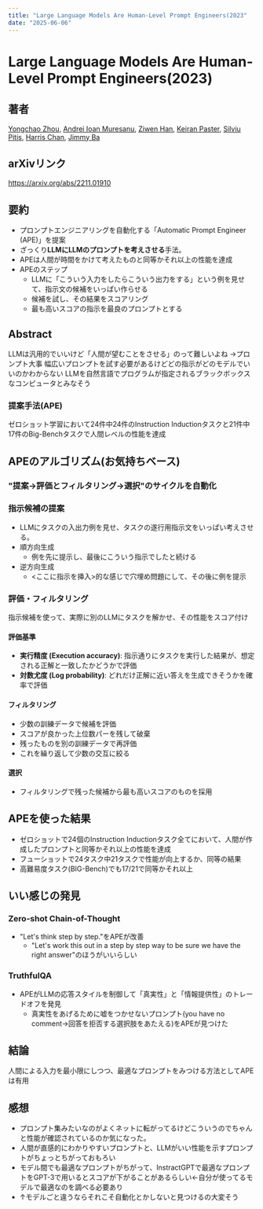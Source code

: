 ```yaml
---
title: "Large Language Models Are Human-Level Prompt Engineers(2023"
date: "2025-06-06"
---
```


# Large Language Models Are Human-Level Prompt Engineers(2023)

## 著者
[Yongchao Zhou](https://arxiv.org/search/cs?searchtype=author&query=Zhou,+Y), [Andrei Ioan Muresanu](https://arxiv.org/search/cs?searchtype=author&query=Muresanu,+A+I), [Ziwen Han](https://arxiv.org/search/cs?searchtype=author&query=Han,+Z), [Keiran Paster](https://arxiv.org/search/cs?searchtype=author&query=Paster,+K), [Silviu Pitis](https://arxiv.org/search/cs?searchtype=author&query=Pitis,+S), [Harris Chan](https://arxiv.org/search/cs?searchtype=author&query=Chan,+H), [Jimmy Ba](https://arxiv.org/search/cs?searchtype=author&query=Ba,+J)

## arXivリンク
https://arxiv.org/abs/2211.01910

## 要約
- プロンプトエンジニアリングを自動化する「Automatic Prompt Engineer (APE)」を提案
-  ざっくり**LLMにLLMのプロンプトを考えさせる**手法。
- APEは人間が時間をかけて考えたものと同等かそれ以上の性能を達成
-  APEのステップ
	- LLMに「こういう入力をしたらこういう出力をする」という例を見せて、指示文の候補をいっぱい作らせる
	- 候補を試し、その結果をスコアリング
	- 最も高いスコアの指示を最良のプロンプトとする

## Abstract
LLMは汎用的でいいけど「人間が望むことをさせる」のって難しいよね
→プロンプト大事
幅広いプロンプトを試す必要があるけどどの指示がどのモデルでいいのかわからない
LLMを自然言語でプログラムが指定されるブラックボックスなコンピュータとみなそう
### 提案手法(APE)
ゼロショット学習において24件中24件のInstruction Inductionタスクと21件中17件のBig-Benchタスクで人間レベルの性能を達成

## APEのアルゴリズム(お気持ちベース)
### "提案→評価とフィルタリング→選択"のサイクルを自動化
### 指示候補の提案
- LLMにタスクの入出力例を見せ、タスクの遂行用指示文をいっぱい考えさせる。
- 順方向生成
	- 例を先に提示し、最後にこういう指示でしたと続ける
- 逆方向生成
	- <ここに指示を挿入>的な感じで穴埋め問題にして、その後に例を提示
### 評価・フィルタリング
指示候補を使って、実際に別のLLMにタスクを解かせ、その性能をスコア付け
#### 評価基準
- **実行精度 (Execution accuracy)**: 指示通りにタスクを実行した結果が、想定される正解と一致したかどうかで評価
- **対数尤度 (Log probability)**: どれだけ正解に近い答えを生成できそうかを確率で評価
#### フィルタリング
- 少数の訓練データで候補を評価
- スコアが良かった上位数パーを残して破棄
- 残ったものを別の訓練データで再評価
- これを繰り返して少数の交互に絞る
#### 選択
- フィルタリングで残った候補から最も高いスコアのものを採用

## APEを使った結果
-  ゼロショットで24個のInstruction Inductionタスク全てにおいて、人間が作成したプロンプトと同等かそれ以上の性能を達成
-  フューショットで24タスク中21タスクで性能が向上するか、同等の結果
- 高難易度タスク(BIG-Bench)でも17/21で同等かそれ以上
## いい感じの発見
### Zero-shot Chain-of-Thought
- "Let's think step by step."をAPEが改善
	- "Let's work this out in a step by step way to be sure we have the right answer"のほうがいいらしい
### TruthfulQA
- APEがLLMの応答スタイルを制御して「真実性」と「情報提供性」のトレードオフを発見
	- 真実性をあげるために嘘をつかせないプロンプト(you have no comment→回答を拒否する選択肢をあたえる)をAPEが見つけた

## 結論
人間による入力を最小限にしつつ、最適なプロンプトをみつける方法としてAPEは有用

## 感想
- プロンプト集みたいなのがよくネットに転がってるけどこういうのでちゃんと性能が確認されているのか気になった。
- 人間が直感的にわかりやすいプロンプトと、LLMがいい性能を示すプロンプトがちょっとちがっておもろい
- モデル間でも最適なプロンプトがちがって、InstractGPTで最適なプロンプトをGPT-3で用いるとスコアが下がることがあるらしい←自分が使ってるモデルで最適なのを調べる必要あり
- ↑モデルごと違うならそれこそ自動化とかしないと見つけるの大変そう
